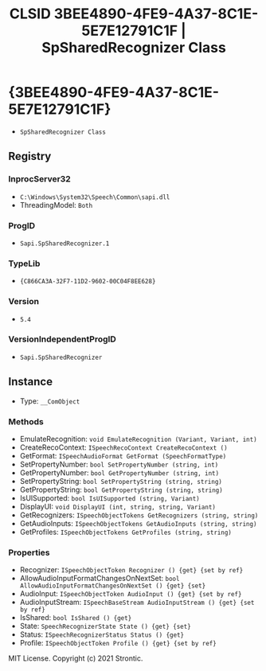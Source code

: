 ﻿---
title: "CLSID 3BEE4890-4FE9-4A37-8C1E-5E7E12791C1F | SpSharedRecognizer Class"
excerpt: What is COM-Object CLSID 3BEE4890-4FE9-4A37-8C1E-5E7E12791C1F?
---

# {3BEE4890-4FE9-4A37-8C1E-5E7E12791C1F}

* `SpSharedRecognizer Class`

## Registry


### InprocServer32

* `C:\Windows\System32\Speech\Common\sapi.dll`
* ThreadingModel: `Both`

### ProgID

* `Sapi.SpSharedRecognizer.1`

### TypeLib

* `{C866CA3A-32F7-11D2-9602-00C04F8EE628}`

### Version

* `5.4`

### VersionIndependentProgID

* `Sapi.SpSharedRecognizer`

## Instance

* Type: `__ComObject`

### Methods

* EmulateRecognition: `void EmulateRecognition (Variant, Variant, int)`
* CreateRecoContext: `ISpeechRecoContext CreateRecoContext ()`
* GetFormat: `ISpeechAudioFormat GetFormat (SpeechFormatType)`
* SetPropertyNumber: `bool SetPropertyNumber (string, int)`
* GetPropertyNumber: `bool GetPropertyNumber (string, int)`
* SetPropertyString: `bool SetPropertyString (string, string)`
* GetPropertyString: `bool GetPropertyString (string, string)`
* IsUISupported: `bool IsUISupported (string, Variant)`
* DisplayUI: `void DisplayUI (int, string, string, Variant)`
* GetRecognizers: `ISpeechObjectTokens GetRecognizers (string, string)`
* GetAudioInputs: `ISpeechObjectTokens GetAudioInputs (string, string)`
* GetProfiles: `ISpeechObjectTokens GetProfiles (string, string)`

### Properties

* Recognizer: `ISpeechObjectToken Recognizer () {get} {set by ref}`
* AllowAudioInputFormatChangesOnNextSet: `bool AllowAudioInputFormatChangesOnNextSet () {get} {set} `
* AudioInput: `ISpeechObjectToken AudioInput () {get} {set by ref}`
* AudioInputStream: `ISpeechBaseStream AudioInputStream () {get} {set by ref}`
* IsShared: `bool IsShared () {get} `
* State: `SpeechRecognizerState State () {get} {set} `
* Status: `ISpeechRecognizerStatus Status () {get} `
* Profile: `ISpeechObjectToken Profile () {get} {set by ref}`

MIT License. Copyright (c) 2021 Strontic.


